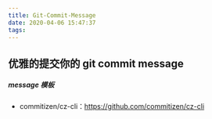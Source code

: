 ```yaml
---
title: Git-Commit-Message
date: 2020-04-06 15:47:37
tags:
---
```

## 优雅的提交你的 git commit message

##### message 模板
* commitizen/cz-cli：https://github.com/commitizen/cz-cli